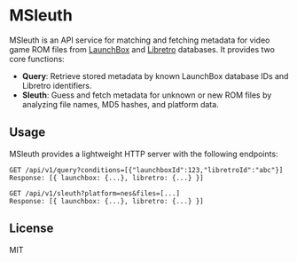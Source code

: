 # MSleuth

MSleuth is an API service for matching and fetching metadata for video game ROM files from [LaunchBox](https://www.launchbox-app.com/) and [Libretro](https://www.libretro.com/) databases. It provides two core functions:

- **Query**: Retrieve stored metadata by known LaunchBox database IDs and Libretro identifiers.
- **Sleuth**: Guess and fetch metadata for unknown or new ROM files by analyzing file names, MD5 hashes, and platform data.

## Usage
MSleuth provides a lightweight HTTP server with the following endpoints:

```
GET /api/v1/query?conditions=[{"launchboxId":123,"libretroId":"abc"}]
Response: [{ launchbox: {...}, libretro: {...} }]

GET /api/v1/sleuth?platform=nes&files=[...]
Response: [{ launchbox: {...}, libretro: {...} }]
```

## License
MIT
